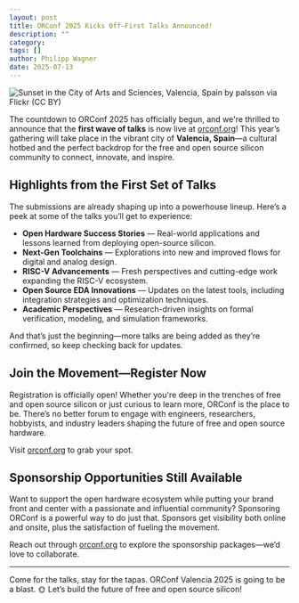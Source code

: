```yaml
---
layout: post
title: ORConf 2025 Kicks Off—First Talks Announced!
description: ""
category:
tags: []
author: Philipp Wagner
date: 2025-07-13
---
```


<img src="/blog/2025-07-13-orconf-first-speakers/valencia-city-arts-sciences.jpg" style="max-width:100%" title="Sunset in the City of Arts and Sciences, Valencia, Spain by palsson via Flickr (CC BY)" alt="Sunset in the City of Arts and Sciences, Valencia, Spain by palsson via Flickr (CC BY)" />

The countdown to ORConf 2025 has officially begun, and we're thrilled to announce that the **first wave of talks** is now live at [orconf.org](https://orconf.org)! This year’s gathering will take place in the vibrant city of **Valencia, Spain**—a cultural hotbed and the perfect backdrop for the free and open source silicon community to connect, innovate, and inspire.

## Highlights from the First Set of Talks

The submissions are already shaping up into a powerhouse lineup. Here’s a peek at some of the talks you’ll get to experience:

* **Open Hardware Success Stories** — Real-world applications and lessons learned from deploying open-source silicon.
* **Next-Gen Toolchains** — Explorations into new and improved flows for digital and analog design.
* **RISC-V Advancements** — Fresh perspectives and cutting-edge work expanding the RISC-V ecosystem.
* **Open Source EDA Innovations** — Updates on the latest tools, including integration strategies and optimization techniques.
* **Academic Perspectives** — Research-driven insights on formal verification, modeling, and simulation frameworks.

And that’s just the beginning—more talks are being added as they’re confirmed, so keep checking back for updates.

## Join the Movement—Register Now

Registration is officially open! Whether you're deep in the trenches of free and open source silicon or just curious to learn more, ORConf is the place to be. There’s no better forum to engage with engineers, researchers, hobbyists, and industry leaders shaping the future of free and open source hardware.

Visit [orconf.org](https://orconf.org) to grab your spot.

## Sponsorship Opportunities Still Available

Want to support the open hardware ecosystem while putting your brand front and center with a passionate and influential community? Sponsoring ORConf is a powerful way to do just that. Sponsors get visibility both online and onsite, plus the satisfaction of fueling the movement.

Reach out through [orconf.org](https://orconf.org) to explore the sponsorship packages—we’d love to collaborate.

---

Come for the talks, stay for the tapas. ORConf Valencia 2025 is going to be a blast. 🌞 Let’s build the future of free and open source silicon!
